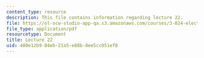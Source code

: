 ```yaml
---
content_type: resource
description: This file contains information regarding lecture 22.
file: https://ol-ocw-studio-app-qa.s3.amazonaws.com/courses/3-024-electronic-optical-and-magnetic-properties-of-materials-spring-2013/480e12b984eb21a5e88b8ee5cc051ef8_MIT3_024S13_2012lec22.pdf
file_type: application/pdf
resourcetype: Document
title: Lecture 22
uid: 480e12b9-84eb-21a5-e88b-8ee5cc051ef8
---
```

